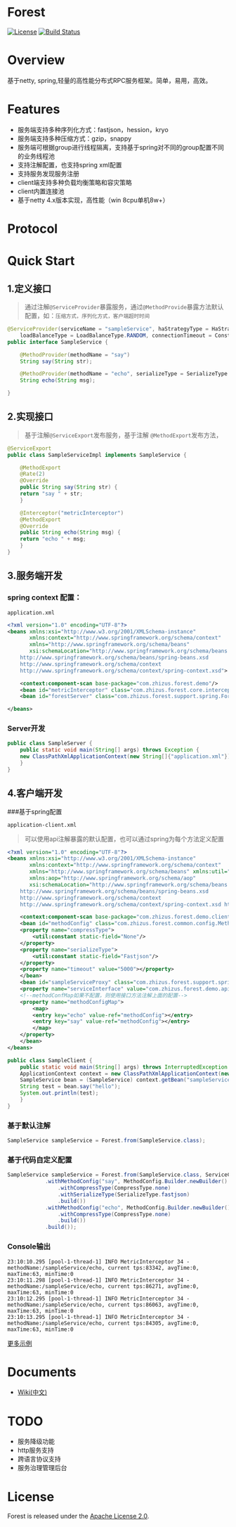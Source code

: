 # Forest
[![License](https://img.shields.io/badge/License-Apache%202.0-blue.svg)](https://github.com/dempeZheng/forest/blob/master/LICENSE)
[![Build Status](https://img.shields.io/travis/dempeZheng/forest/master.svg?label=Build)](https://travis-ci.org/dempeZheng/forest)

# Overview
基于netty, spring,轻量的高性能分布式RPC服务框架。简单，易用，高效。

# Features
- 服务端支持多种序列化方式：fastjson，hession，kryo
- 服务端支持多种压缩方式：gzip，snappy
- 服务端可根据group进行线程隔离，支持基于spring对不同的group配置不同的业务线程池
- 支持注解配置，也支持spring xml配置
- 支持服务发现服务注册
- client端支持多种负载均衡策略和容灾策略
- client内置连接池
- 基于netty 4.x版本实现，高性能（win 8cpu单机8w+）


# Protocol

# Quick Start

## 1.定义接口

>通过注解`@ServiceProvider`暴露服务，通过`@MethodProvide`暴露方法默认配置，如：`压缩方式，序列化方式，客户端超时时间`

``` java
@ServiceProvider(serviceName = "sampleService", haStrategyType = HaStrategyType.FAIL_FAST,
	loadBalanceType = LoadBalanceType.RANDOM, connectionTimeout = Constants.CONNECTION_TIMEOUT, port = 8888)
public interface SampleService {

    @MethodProvider(methodName = "say")
    String say(String str);

    @MethodProvider(methodName = "echo", serializeType = SerializeType.fastjson, compressType = CompressType.gzip)
    String echo(String msg);

}
 ```

## 2.实现接口

>基于注解`@ServiceExport`发布服务，基于注解 `@MethodExport`发布方法，

``` java
@ServiceExport
public class SampleServiceImpl implements SampleService {

    @MethodExport
    @Rate(2)
    @Override
    public String say(String str) {
	return "say " + str;
    }

    @Interceptor("metricInterceptor")
    @MethodExport
    @Override
    public String echo(String msg) {
	return "echo " + msg;
    }
}
```

## 3.服务端开发

### spring context 配置：

`application.xml`

```xml
<?xml version="1.0" encoding="UTF-8"?>
<beans xmlns:xsi="http://www.w3.org/2001/XMLSchema-instance"
       xmlns:context="http://www.springframework.org/schema/context"
       xmlns="http://www.springframework.org/schema/beans"
       xsi:schemaLocation="http://www.springframework.org/schema/beans
	http://www.springframework.org/schema/beans/spring-beans.xsd
	http://www.springframework.org/schema/context
	http://www.springframework.org/schema/context/spring-context.xsd">

    <context:component-scan base-package="com.zhizus.forest.demo"/>
    <bean id="metricInterceptor" class="com.zhizus.forest.core.interceptor.MetricInterceptor"/>
    <bean id="forestServer" class="com.zhizus.forest.support.spring.ForestServerBean"/>

</beans>
```

### Server开发

``` java
public class SampleServer {
    public static void main(String[] args) throws Exception {
	new ClassPathXmlApplicationContext(new String[]{"application.xml"});
    }
}

```

## 4.客户端开发

###基于spring配置

`application-client.xml`

> 可以使用api注解暴露的默认配置，也可以通过spring为每个方法定义配置

```xml
<?xml version="1.0" encoding="UTF-8"?>
<beans xmlns:xsi="http://www.w3.org/2001/XMLSchema-instance"
       xmlns:context="http://www.springframework.org/schema/context"
       xmlns="http://www.springframework.org/schema/beans" xmlns:util="http://www.springframework.org/schema/util"
       xmlns:aop="http://www.springframework.org/schema/aop"
       xsi:schemaLocation="http://www.springframework.org/schema/beans
	http://www.springframework.org/schema/beans/spring-beans.xsd
	http://www.springframework.org/schema/context
	http://www.springframework.org/schema/context/spring-context.xsd http://www.springframework.org/schema/util http://www.springframework.org/schema/util/spring-util.xsd http://www.springframework.org/schema/aop http://www.springframework.org/schema/aop/spring-aop.xsd">

    <context:component-scan base-package="com.zhizus.forest.demo.client"/>
    <bean id="methodConfig" class="com.zhizus.forest.common.config.MethodConfig">
	<property name="compressType">
	    <util:constant static-field="None"/>
	</property>
	<property name="serializeType">
	    <util:constant static-field="Fastjson"/>
	</property>
	<property name="timeout" value="5000"></property>
    </bean>
    <bean id="sampleServiceProxy" class="com.zhizus.forest.support.spring.ForestProxyFactoryBean">
	<property name="serviceInterface" value="com.zhizus.forest.demo.api.SampleService"></property>
	<!--methodConfMap如果不配置，则使用接口方法注解上面的配置-->
	<property name="methodConfigMap">
	    <map>
		<entry key="echo" value-ref="methodConfig"></entry>
		<entry key="say" value-ref="methodConfig"></entry>
	    </map>
	</property>
    </bean>
</beans>
```

``` java
public class SampleClient {
    public static void main(String[] args) throws InterruptedException {
	ApplicationContext context = new ClassPathXmlApplicationContext(new String[]{"application-client.xml"});
	SampleService bean = (SampleService) context.getBean("sampleServiceProxy");
	String test = bean.say("hello");
	System.out.println(test);
    }
}
```

### 基于默认注解

```java
SampleService sampleService = Forest.from(SampleService.class);
```

### 基于代码自定义配置

``` java
SampleService sampleService = Forest.from(SampleService.class, ServiceConfig.Builder.newBuilder()
			.withMethodConfig("say", MethodConfig.Builder.newBuilder()
				.withCompressType(CompressType.none)
				.withSerializeType(SerializeType.fastjson)
				.build())
			.withMethodConfig("echo", MethodConfig.Builder.newBuilder()
				.withCompressType(CompressType.none)
				.build())
			.build());
```

### Console输出

```
23:10:10.295 [pool-1-thread-1] INFO MetricInterceptor 34 - methodName:/sampleService/echo, current tps:83342, avgTime:0, maxTime:63, minTime:0 
23:10:11.298 [pool-1-thread-1] INFO MetricInterceptor 34 - methodName:/sampleService/echo, current tps:86271, avgTime:0, maxTime:63, minTime:0 
23:10:12.295 [pool-1-thread-1] INFO MetricInterceptor 34 - methodName:/sampleService/echo, current tps:86063, avgTime:0, maxTime:63, minTime:0 
23:10:13.295 [pool-1-thread-1] INFO MetricInterceptor 34 - methodName:/sampleService/echo, current tps:84305, avgTime:0, maxTime:63, minTime:0 
```

[更多示例](https://github.com/dempeZheng/forest/tree/master/forest-demo)


# Documents

* [Wiki(中文)](https://github.comdempeZheng/forest/wiki/zh_overview)

# TODO

- 服务降级功能
- http服务支持
- 跨语言协议支持
- 服务治理管理后台

# License

Forest is released under the [Apache License 2.0](http://www.apache.org/licenses/LICENSE-2.0).




